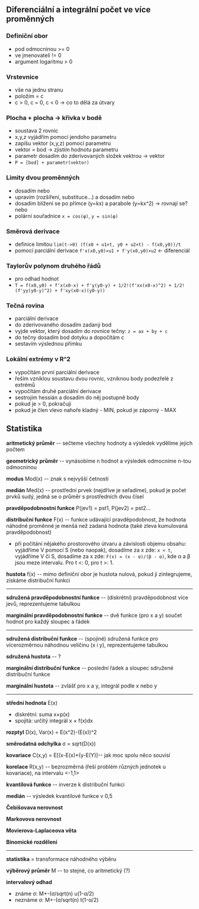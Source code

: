 ## Diferenciální a integrální počet ve více proměnných

### Definiční obor
* pod odmocninou >= 0
* ve jmenovateli != 0
* argument logaritmu > 0

### Vrstevnice
* vše na jednu stranu
* položím = c
* c > 0, c = 0, c < 0 -> co to dělá za útvary

### Plocha + plocha -> křivka v bodě
* soustava 2 rovnic
* x,y,z vyjádřím pomocí jendoho parametru
* zapíšu vektor (x,y,z) pomocí parametru
* vektor = bod -> zjistím hodnotu parametru
* parametr dosadím do zderivovaných složek vektrou -> vektor
* `P = [bod] + parametr(vektor)`

### Limity dvou proměnných
* dosadím nebo
* upravím (rozšíření, substituce...) a dosadím nebo
* dosadím blížení se po přímce (y=kx) a parabole (y=kx^2) -> rovnají se? nebo
* polární souřadnice `x = cos(φ)`, `y = sin(φ)`

### Směrová derivace
* definice limitou `lim(t->0) (f(x0 + u1×t, y0 + u2×t) - f(x0,y0))/t`
* pomocí parciální derivace `f'x(x0,y0)×u1 + f'y(x0,y0)×u2` <- diferenciál

### Taylorův polynom druhého řádů
* pro odhad hodnot
* `T = f(x0,y0) + f'x(x0-x) + f'y(y0-y) + 1/2!(f'xx(x0-x)^2) + 1/2!(f'yy(y0-y)^2) + f'xy(x0-x)(y0-y))`

### Tečná rovina
* parciální derivace
* do zderivovaného dosadím zadaný bod
* vyjde vektor, který dosadím do rovnice tečny: `z = ax + by + c`
* do tečny dosadím bod dotyku a dopočítám c
* sestavím výslednou přímku

### Lokální extrémy v R^2
* vypočítám první parciální derivace
* řeším vzniklou soustavu dvou rovnic, vzniknou body podezřelé z extrémů
* vypočítám druhé parciální derivace
* sestrojím hessián a dosadím do něj postupně body
* pokud je > 0, pokračuji
* pokud je člen vlevo nahoře kladný - MIN, pokud je záporný - MAX

## Statistika

**aritmetický průměr** -- sečteme všechny hodnoty a výsledek vydělíme jejich počtem

**geometrický průměr** -- vynásobíme n hodnot a výsledek odmocníme n-tou odmocninou

**modus** Mod(x) -- znak s nejvyšší četností

**medián** Med(x) -- prostřední prvek (nejdříve je seřadíme), pokud je počet prvků sudý, jedná se o průměr s prostředních dvou čísel

**pravděpodobnostní funkce** P(jev1) = pst1, P(jev2) = pst2...

**distribuční funkce** F(x) -- funkce udávající pravděpodobnost, že hodnota náhodné proměnné je menšá než zadaná hodnota (také zleva kumulovaná pravděpodobnost)
* při počítání nějakého prostorového útvaru a závislosti objemu obsahu: vyjádříme V pomocí S (nebo naopak), dosadíme za x zde: `x < t`, vyjádříme V či S, dosadíme za x zde: `F(x) = (x - α)/(β - α)`, kde α a β jsou meze intervalu. Pro t <: 0, pro t >: 1.

**hustota** f(x) -- mimo definiční obor je hustota nulová, pokud ji zintegrujeme, získáme distribuční funkci

---

**sdružená pravděpodobnostní funkce** -- (diskrétní) pravděpodobnost více jevů, reprezentujeme tabulkou

**marginální pravděpodobnostní funkce** -- dvě funkce (pro x a y) součet hodnot pro každý sloupec a řádek

---

**sdružená distribuční funkce** -- (spojiné) sdružená funkce pro vícerozměrnou náhodnou veličinu (x i y), reprezentujeme tabulkou

**sdružená hustota** -- ?

**marginální distribuční funkce** -- poslední řádek a sloupec sdružené distribuční funkce

**marginální hustota** -- zvlášť pro x a y, integrál podle x nebo y

---

**střední hodnota** E(x)
* diskrétní: suma x×p(x)
* spojitá: určitý integrál x × f(x)dx

**rozptyl** D(x), Var(x) = E(x^2)-(E(x))^2

**směrodatná odchylka** σ = sqrt(D(x))

**kovariace** C(x,y) = E[(x-E(x)×(y-E(Y)]-- jak moc spolu něco souvisí

**korelace** R(x,y) -- bezrozměrná (řeší problém různých jednotek u kovariace), na intervalu <-1,1>

**kvantilová funkce** -- inverze k distribuční funkci

**medián** -- výsledek kvantilové funkce v 0,5

**Čebišovava nerovnost**

**Markovova nerovnost**

**Movierova-Laplaceova věta**

**Binomické rozdělení**

---

**statistika** = transformace náhodného výběru

**výběrový průměr** M -- to stejné, co aritmetický (?)

**intervalový odhad** 
* známe σ: M+-(σ/sqrt(n) u(1-α/2)
* neznáme σ: M+-(σ/sqrt(n) t(1-α/2)
